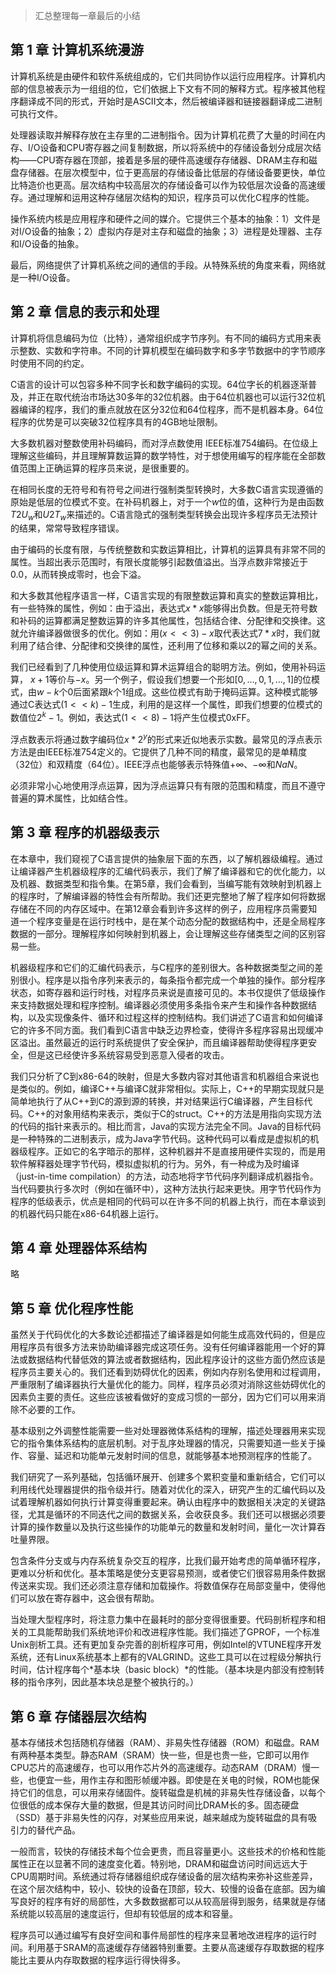 

>汇总整理每一章最后的小结



## 第 1 章 计算机系统漫游

计算机系统是由硬件和软件系统组成的，它们共同协作以运行应用程序。计算机内部的信息被表示为一组组的位，它们依据上下文有不同的解释方式。程序被其他程序翻译成不同的形式，开始时是ASCII文本，然后被编译器和链接器翻译成二进制可执行文件。

处理器读取并解释存放在主存里的二进制指令。因为计算机花费了大量的时间在内存、I/O设备和CPU寄存器之间复制数据，所以将系统中的存储设备划分成层次结构——CPU寄存器在顶部，接着是多层的硬件高速缓存存储器、DRAM主存和磁盘存储器。在层次模型中，位于更高层的存储设备比低层的存储设备要更快，单位比特造价也更高。层次结构中较高层次的存储设备可以作为较低层次设备的高速缓存。通过理解和运用这种存储层次结构的知识，程序员可以优化C程序的性能。

操作系统内核是应用程序和硬件之间的媒介。它提供三个基本的抽象：1）文件是对I/O设备的抽象；2）虚拟内存是对主存和磁盘的抽象；3）进程是处理器、主存和I/O设备的抽象。

最后，网络提供了计算机系统之间的通信的手段。从特殊系统的角度来看，网络就是一种I/O设备。



## 第 2 章 信息的表示和处理

计算机将信息编码为位（比特），通常组织成字节序列。有不同的编码方式用来表示整数、实数和字符串。不同的计算机模型在编码数字和多字节数据中的字节顺序时使用不同的约定。

C语言的设计可以包容多种不同字长和数字编码的实现。64位字长的机器逐渐普及，并正在取代统治市场达30多年的32位机器。由于64位机器也可以运行32位机器编译的程序，我们的重点就放在区分32位和64位程序，而不是机器本身。64位程序的优势是可以突破32位程序具有的4GB地址限制。

大多数机器对整数使用补码编码，而对浮点数使用 IEEE标准754编码。在位级上理解这些编码，并且理解算数运算的数学特性，对于想使用编写的程序能在全部数值范围上正确运算的程序员来说，是很重要的。

在相同长度的无符号和有符号之间进行强制类型转换时，大多数C语言实现遵循的原始是低层的位模式不变。在补码机器上，对于一个$w$位的值，这种行为是由函数$T2U_w$和$U2T_w$来描述的。C语言隐式的强制类型转换会出现许多程序员无法预计的结果，常常导致程序错误。

由于编码的长度有限，与传统整数和实数运算相比，计算机的运算具有非常不同的属性。当超出表示范围时，有限长度能够引起数值溢出。当浮点数非常接近于0.0，从而转换成零时，也会下溢。

和大多数其他程序语言一样，C语言实现的有限整数运算和真实的整数运算相比，有一些特殊的属性，例如：由于溢出，表达式$x*x$能够得出负数。但是无符号数和补码的运算都满足整数运算的许多其他属性，包括结合律、分配律和交换律。这就允许编译器做很多的优化。例如：用$(x<<3)-x$取代表达式$7*x$时，我们就利用了结合律、分配律和交换律的属性，还利用了位移和乘以2的幂之间的关系。

我们已经看到了几种使用位级运算和算术运算组合的聪明方法。例如，使用补码运算，$~x+1$等价与$-x$。另一个例子，假设我们想要一个形如$[0,…,0,1,…,1]$的位模式，由$w-k$个0后面紧跟$k$个1组成。这些位模式有助于掩码运算。这种模式能够通过C表达式$(1<<k)-1$生成，利用的是这样一个属性，即我们想要的位模式的数值位$2^k-1$。例如，表达式$(1<<8)-1$将产生位模式0xFF。

浮点数表示将通过数字编码位$x*2^y$的形式来近似地表示实数。最常见的浮点表示方法是由IEEE标准754定义的。它提供了几种不同的精度，最常见的是单精度（32位）和双精度（64位）。IEEE浮点也能够表示特殊值$+∞$、$-∞$和$NaN$。

必须非常小心地使用浮点运算，因为浮点运算只有有限的范围和精度，而且不遵守普遍的算术属性，比如结合性。



## 第 3 章 程序的机器级表示

在本章中，我们窥视了C语言提供的抽象层下面的东西，以了解机器级编程。通过让编译器产生机器级程序的汇编代码表示，我们了解了编译器和它的优化能力，以及机器、数据类型和指令集。在第5章，我们会看到，当编写能有效映射到机器上的程序时，了解编译器的特性会有所帮助。我们还更完整地了解了程序如何将数据存储在不同的内存区域中。在第12章会看到许多这样的例子，应用程序员需要知道一个程序变量是在运行时栈中，是在某个动态分配的数据结构中，还是全局程序数据的一部分。理解程序如何映射到机器上，会让理解这些存储类型之间的区别容易一些。

 机器级程序和它们的汇编代码表示，与C程序的差别很大。各种数据类型之间的差别很小。程序是以指令序列来表示的，每条指令都完成一个单独的操作。部分程序状态，如寄存器和运行时栈，对程序员来说是直接可见的。本书仅提供了低级操作来支持数据处理和程序控制。编译器必须使用多条指令来产生和操作各种数据结构，以及实现像条件、循环和过程这样的控制结构。我们讲述了C语言和如何编译它的许多不同方面。我们看到C语言中缺乏边界检查，使得许多程序容易出现缓冲区溢出。虽然最近的运行时系统提供了安全保护，而且编译器帮助使得程序更安全，但是这已经使许多系统容易受到恶意入侵者的攻击。

我们只分析了C到x86-64的映射，但是大多数内容对其他语言和机器组合来说也是类似的。例如，编译C++与编译C就非常相似。实际上，C++的早期实现就只是简单地执行了从C++到C的源到源的转换，并对结果运行C编译器，产生目标代码。C++的对象用结构来表示，类似于C的struct。C++的方法是用指向实现方法的代码的指针来表示的。相比而言，Java的实现方法完全不同。Java的目标代码是一种特殊的二进制表示，成为Java字节代码。这种代码可以看成是虚拟机的机器级程序。正如它的名字暗示的那样，这种机器并不是直接用硬件实现的，而是用软件解释器处理字节代码，模拟虚拟机的行为。另外，有一种成为及时编译（just-in-time compilation）的方法，动态地将字节代码序列翻译成机器指令。当代码要执行多次时（例如在循环中），这种方法执行起来更快。用字节代码作为程序的低级表示，优点是相同的代码可以在许多不同的机器上执行，而在本章谈到的机器代码只能在x86-64机器上运行。



## 第 4 章 处理器体系结构

略



## 第 5 章 优化程序性能

虽然关于代码优化的大多数论述都描述了编译器是如何能生成高效代码的，但是应用程序员有很多方法来协助编译器完成这项任务。没有任何编译器能用一个好的算法或数据结构代替低效的算法或者数据结构，因此程序设计的这些方面仍然应该是程序员主要关心的。我们还看到妨碍优化的因素，例如内存别名使用和过程调用，严重限制了编译器执行大量优化的能力。同样，程序员必须对消除这些妨碍优化的因素负主要的责任。这些应该被看做好的变成习惯的一部分，因为它们可以用来消除不必要的工作。

基本级别之外调整性能需要一些对处理器微体系结构的理解，描述处理器用来实现它的指令集体系结构的底层机制。对于乱序处理器的情况，只需要知道一些关于操作、容量、延迟和功能单元发射时间的信息，就能够基本地预测程序的性能了。

我们研究了一系列基础，包括循环展开、创建多个累积变量和重新结合，它们可以利用线代处理器提供的指令级并行。随着对优化的深入，研究产生的汇编代码以及试着理解机器如何执行计算变得重要起来。确认由程序中的数据相关决定的关键路径，尤其是循环的不同迭代之间的数据关系，会收获良多。我们还可以根据必须要计算的操作数量以及执行这些操作的功能单元的数量和发射时间，量化一次计算吞吐量界限。

包含条件分支或与内存系统复杂交互的程序，比我们最开始考虑的简单循环程序，更难以分析和优化。基本策略是使分支更容易预测，或者使它们很容易用条件数据传送来实现。我们还必须注意存储和加载操作。将数值保存在局部变量中，使得他们可以放在寄存器中，这会很有帮助。

当处理大型程序时，将注意力集中在最耗时的部分变得很重要。代码剖析程序和相关的工具能帮助我们系统地评价和改进程序性能。我们描述了GPROF，一个标准Unix剖析工具。还有更加复杂完善的剖析程序可用，例如Intel的VTUNE程序开发系统，还有Linux系统基本上都有的VALGRIND。这些工具可以在过程级分解执行时间，估计程序每个*基本块（basic block）*的性能。（基本块是内部没有控制转移的指令序列，因此基本块总是整个被执行的。）



## 第 6 章 存储器层次结构

基本存储技术包括随机存储器（RAM）、非易失性存储器（ROM）和磁盘。RAM有两种基本类型。静态RAM（SRAM）快一些，但是也贵一些，它即可以用作CPU芯片的高速缓存，也可以用作芯片外的高速缓存。动态RAM（DRAM）慢一些，也便宜一些，用作主存和图形帧缓冲器。即使是在关电的时候，ROM也能保持它们的信息，可以用来存储固件。旋转磁盘是机械的非易失性存储设备，以每个位很低的成本保存大量的数据，但是其访问时间比DRAM长的多。固态硬盘（SSD）基于非易失性的闪存，对某些应用来说，越来越成为旋转磁盘的具有吸引力的替代产品。

一般而言，较快的存储技术每个位会更贵，而且容量更小。这些技术的价格和性能属性正在以显著不同的速度变化着。特别地，DRAM和磁盘访问时间远远大于CPU周期时间。系统通过将存储器组织成存储设备的层次结构来弥补这些差异，在这个层次结构中，较小、较快的设备在顶部，较大、较慢的设备在底部。因为编写良好的程序有好的局部性，大多数数据都可以从较高层得到服务，结果就是存储系统能以较高层的速度运行，但却有较低层的成本和容量。

程序员可以通过编写有良好空间和事件局部性的程序来显著地改进程序的运行时间。利用基于SRAM的高速缓存存储器特别重要。主要从高速缓存存取数据的程序能比主要从内存取数据的程序运行得快得多。
